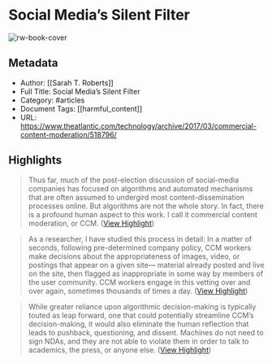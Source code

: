 # Social Media’s Silent Filter

![rw-book-cover](https://cdn.theatlantic.com/thumbor/9D0eLOGxjJzdJmG8Nn-oJfExIXY=/7x150:4993x2747/1200x625/media/img/mt/2017/03/RTX27Y1E/original.jpg)

## Metadata
- Author: [[Sarah T. Roberts]]
- Full Title: Social Media’s Silent Filter
- Category: #articles
- Document Tags: [[harmful_content]] 
- URL: https://www.theatlantic.com/technology/archive/2017/03/commercial-content-moderation/518796/

## Highlights

> Thus far, much of the post-election discussion of social-media companies has focused on algorithms and automated mechanisms that are often assumed to undergird most content-dissemination processes online. But algorithms are not the whole story. In fact, there is a profound human aspect to this work. I call it commercial content moderation, or CCM. ([View Highlight](https://read.readwise.io/read/01h7j14k31gcfy65kafa03kymm))


> As a researcher, I have studied this process in detail: In a matter of seconds, following pre-determined company policy, CCM workers make decisions about the appropriateness of images, video, or postings that appear on a given site— material already posted and live on the site, then flagged as inappropriate in some way by members of the user community. CCM workers engage in this vetting over and over again, sometimes thousands of times a day. ([View Highlight](https://read.readwise.io/read/01h7j1hhed7398d6gr8tep804p))


> While greater reliance upon algorithmic decision-making is typically touted as leap forward, one that could potentially streamline CCM’s decision-making, it would also eliminate the human reflection that leads to pushback, questioning, and dissent. Machines do not need to sign NDAs, and they are not able to violate them in order to talk to academics, the press, or anyone else. ([View Highlight](https://read.readwise.io/read/01h7j235rryy9eqec37b98mcwz))

